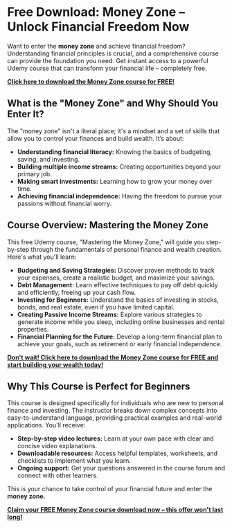 # Free Download: Money Zone – Unlock Financial Freedom Now

Want to enter the **money zone** and achieve financial freedom? Understanding financial principles is crucial, and a comprehensive course can provide the foundation you need. Get instant access to a powerful Udemy course that can transform your financial life – completely free.

[**Click here to download the Money Zone course for FREE!**](https://udemywork.com/money-zone)

## What is the "Money Zone" and Why Should You Enter It?

The "money zone" isn't a literal place; it's a mindset and a set of skills that allow you to control your finances and build wealth. It’s about:

*   **Understanding financial literacy:** Knowing the basics of budgeting, saving, and investing.
*   **Building multiple income streams:** Creating opportunities beyond your primary job.
*   **Making smart investments:** Learning how to grow your money over time.
*   **Achieving financial independence:** Having the freedom to pursue your passions without financial worry.

## Course Overview: Mastering the Money Zone

This free Udemy course, "Mastering the Money Zone," will guide you step-by-step through the fundamentals of personal finance and wealth creation. Here's what you'll learn:

*   **Budgeting and Saving Strategies:** Discover proven methods to track your expenses, create a realistic budget, and maximize your savings.
*   **Debt Management:** Learn effective techniques to pay off debt quickly and efficiently, freeing up your cash flow.
*   **Investing for Beginners:** Understand the basics of investing in stocks, bonds, and real estate, even if you have limited capital.
*   **Creating Passive Income Streams:** Explore various strategies to generate income while you sleep, including online businesses and rental properties.
*   **Financial Planning for the Future:** Develop a long-term financial plan to achieve your goals, such as retirement or early financial independence.

[**Don't wait! Click here to download the Money Zone course for FREE and start building your wealth today!**](https://udemywork.com/money-zone)

## Why This Course is Perfect for Beginners

This course is designed specifically for individuals who are new to personal finance and investing. The instructor breaks down complex concepts into easy-to-understand language, providing practical examples and real-world applications. You'll receive:

*   **Step-by-step video lectures:** Learn at your own pace with clear and concise video explanations.
*   **Downloadable resources:** Access helpful templates, worksheets, and checklists to implement what you learn.
*   **Ongoing support:** Get your questions answered in the course forum and connect with other learners.

This is your chance to take control of your financial future and enter the **money zone.**

**[Claim your FREE Money Zone course download now – this offer won't last long!](https://udemywork.com/money-zone)**
